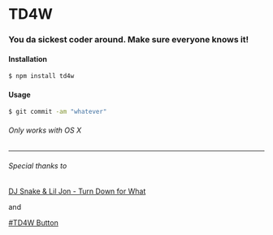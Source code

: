 # TD4W

### You da sickest coder around. Make sure everyone knows it!

#### Installation
```bash
$ npm install td4w
```

#### Usage
```bash
$ git commit -am "whatever"
```


###### Only works with OS X 


---


###### Special thanks to

[DJ Snake & Lil Jon - Turn Down for What](http://www.youtube.com/watch?v=HMUDVMiITOU)

 and
 
[#TD4W Button](http://www.td4wbutton.com/)
